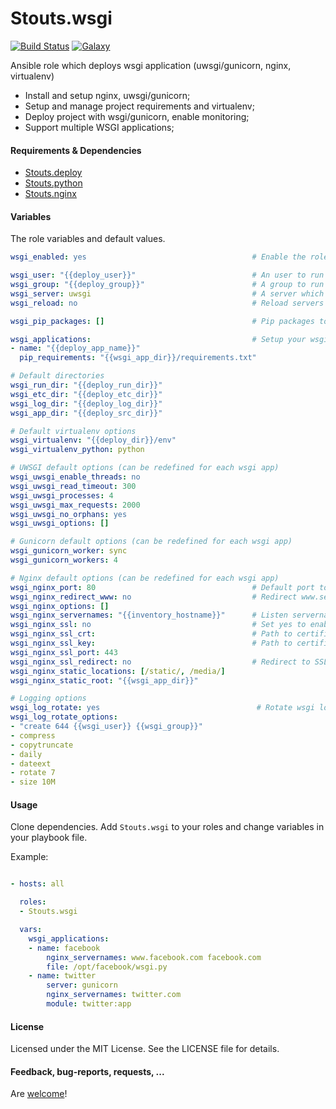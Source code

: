 Stouts.wsgi
===========

[![Build Status](http://img.shields.io/travis/Stouts/Stouts.wsgi.svg?style=flat-square)](https://travis-ci.org/Stouts/Stouts.wsgi)
[![Galaxy](http://img.shields.io/badge/galaxy-Stouts.wsgi-blue.svg?style=flat-square)](https://galaxy.ansible.com/list#/roles/831)

Ansible role which deploys wsgi application (uwsgi/gunicorn, nginx, virtualenv)

* Install and setup nginx, uwsgi/gunicorn;
* Setup and manage project requirements and virtualenv;
* Deploy project with wsgi/gunicorn, enable monitoring;
* Support multiple WSGI applications;


#### Requirements & Dependencies

- [Stouts.deploy](https://github.com/Stouts/Stouts.deploy)
- [Stouts.python](https://github.com/Stouts/Stouts.python)
- [Stouts.nginx](https://github.com/Stouts/Stouts.nginx)


#### Variables

The role variables and default values.

```yaml
wsgi_enabled: yes                                     # Enable the role

wsgi_user: "{{deploy_user}}"                          # An user to run WSGI applications
wsgi_group: "{{deploy_group}}"                        # A group to run WSGI applications
wsgi_server: uwsgi                                    # A server which provide wsgi integration (uwsgi/gunicorn)
wsgi_reload: no                                       # Reload servers when code changes

wsgi_pip_packages: []                                 # Pip packages to install

wsgi_applications:                                    # Setup your wsgi application here
- name: "{{deploy_app_name}}"
  pip_requirements: "{{wsgi_app_dir}}/requirements.txt"

# Default directories
wsgi_run_dir: "{{deploy_run_dir}}"
wsgi_etc_dir: "{{deploy_etc_dir}}"
wsgi_log_dir: "{{deploy_log_dir}}"
wsgi_app_dir: "{{deploy_src_dir}}"

# Default virtualenv options
wsgi_virtualenv: "{{deploy_dir}}/env"
wsgi_virtualenv_python: python

# UWSGI default options (can be redefined for each wsgi app)
wsgi_uwsgi_enable_threads: no
wsgi_uwsgi_read_timeout: 300
wsgi_uwsgi_processes: 4
wsgi_uwsgi_max_requests: 2000
wsgi_uwsgi_no_orphans: yes
wsgi_uwsgi_options: []

# Gunicorn default options (can be redefined for each wsgi app)
wsgi_gunicorn_worker: sync
wsgi_gunicorn_workers: 4

# Nginx default options (can be redefined for each wsgi app)
wsgi_nginx_port: 80                                   # Default port to listen
wsgi_nginx_redirect_www: no                           # Redirect www.servername to servername
wsgi_nginx_options: []
wsgi_nginx_servernames: "{{inventory_hostname}}"      # Listen servernames (separated by space)
wsgi_nginx_ssl: no                                    # Set yes to enable SSL
wsgi_nginx_ssl_crt:                                   # Path to certificate bundle
wsgi_nginx_ssl_key:                                   # Path to certificate key
wsgi_nginx_ssl_port: 443
wsgi_nginx_ssl_redirect: no                           # Redirect to SSL port
wsgi_nginx_static_locations: [/static/, /media/]
wsgi_nginx_static_root: "{{wsgi_app_dir}}"

# Logging options
wsgi_log_rotate: yes                                   # Rotate wsgi logs.
wsgi_log_rotate_options:
- "create 644 {{wsgi_user}} {{wsgi_group}}"
- compress
- copytruncate
- daily
- dateext
- rotate 7
- size 10M
```

#### Usage

Clone dependencies.
Add `Stouts.wsgi` to your roles and change variables in your playbook file.

Example:

```yaml

- hosts: all

  roles:
  - Stouts.wsgi

  vars:
    wsgi_applications:
    - name: facebook
        nginx_servernames: www.facebook.com facebook.com
        file: /opt/facebook/wsgi.py
    - name: twitter
        server: gunicorn
        nginx_servernames: twitter.com
        module: twitter:app
```

#### License

Licensed under the MIT License. See the LICENSE file for details.


#### Feedback, bug-reports, requests, ...

Are [welcome](https://github.com/Stouts/Stouts.wsgi/issues)!
